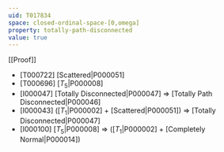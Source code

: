 ```yaml
---
uid: T017834
space: closed-ordinal-space-[0,omega]
property: totally-path-disconnected
value: true
---
```

[[Proof]]

* [T000722] [Scattered|P000051]
* [T000696] [$T_5$|P000008]
* [I000047] [Totally Disconnected|P000047] => [Totally Path Disconnected|P000046]
* [I000043] ([$T_1$|P000002] + [Scattered|P000051]) => [Totally Disconnected|P000047]
* [I000100] [$T_5$|P000008] => ([$T_1$|P000002] + [Completely Normal|P000014])

